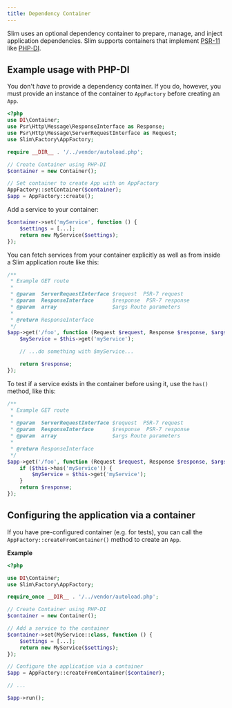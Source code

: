 ```yaml
---
title: Dependency Container
---
```


Slim uses an optional dependency container to prepare, manage, and inject application
dependencies. Slim supports containers that implement [PSR-11](http://www.php-fig.org/psr/psr-11/) 
like [PHP-DI](http://php-di.org/doc/frameworks/slim.html).

## Example usage with PHP-DI

You don't _have_ to provide a dependency container. If you do, however, you must provide an 
instance of the container to `AppFactory` before creating an `App`.

```php
<?php
use DI\Container;
use Psr\Http\Message\ResponseInterface as Response;
use Psr\Http\Message\ServerRequestInterface as Request;
use Slim\Factory\AppFactory;

require __DIR__ . '/../vendor/autoload.php';

// Create Container using PHP-DI
$container = new Container();

// Set container to create App with on AppFactory
AppFactory::setContainer($container);
$app = AppFactory::create();
```

Add a service to your container:

```php
$container->set('myService', function () {
    $settings = [...];
    return new MyService($settings);
});
```

You can fetch services from your container explicitly as well as from inside a Slim
application route like this:

```php
/**
 * Example GET route
 *
 * @param  ServerRequestInterface $request  PSR-7 request
 * @param  ResponseInterface      $response  PSR-7 response
 * @param  array                  $args Route parameters
 *
 * @return ResponseInterface
 */
$app->get('/foo', function (Request $request, Response $response, $args) {
    $myService = $this->get('myService');

    // ...do something with $myService...

    return $response;
});
```

To test if a service exists in the container before using it, use the `has()` method, like this:

```php
/**
 * Example GET route
 *
 * @param  ServerRequestInterface $request  PSR-7 request
 * @param  ResponseInterface      $response  PSR-7 response
 * @param  array                  $args Route parameters
 *
 * @return ResponseInterface
 */
$app->get('/foo', function (Request $request, Response $response, $args) {
    if ($this->has('myService')) {
        $myService = $this->get('myService');
    }
    return $response;
});
```

## Configuring the application via a container

If you have pre-configured container (e.g. for tests), you can call 
the `AppFactory::createFromContainer()` method to create an `App`.

**Example**

```php
<?php

use DI\Container;
use Slim\Factory\AppFactory;

require_once __DIR__ . '/../vendor/autoload.php';

// Create Container using PHP-DI
$container = new Container();

// Add a service to the container
$container->set(MyService::class, function () {
    $settings = [...];
    return new MyService($settings);
});

// Configure the application via a container
$app = AppFactory::createFromContainer($container);

// ...

$app->run();
```
